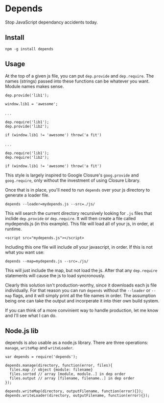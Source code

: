 
# Depends

Stop JavaScript dependancy accidents today.

## Install

    npm -g install depends

## Usage

At the top of a given js file, you can put `dep.provide` and `dep.require`. The names (strings) passed into these functions can be whatever you want. Module names makes sense.

    dep.provide('lib1');

    window.lib1 = 'awesome';

. . .

    dep.require('lib1');
    dep.provide('lib2');

    if (window.lib1 != 'awesome') throw('a fit')

. . .

    dep.require('lib1');
    dep.require('lib2');

    if (window.lib1 != 'awesome') throw('a fit')

This style is largely inspired to Google Closure's `goog.provide` and `goog.require`, only without the investment of using Closure Library.

Once that is in place, you'll need to run `depends` over your js directory to generate a loader file.

    depends --loader=mydepends.js --src=./js/

This will search the current directory recursively looking for `.js` files that inclide `dep.provide` or `dep.require`. It will then create a file called mydepends.js (in this example). This file will load all of your js, in order, at runtime.

    <script src="mydepends.js"></script>

Including this one file will include _all_ your javascript, in order. If this is not what you want use:

    depends --map=mydepends.js --src=./js/

This will just include the map, but not load the js. After that any `dep.require` statements will cause the js to load syncronously.

Clearly this solution isn't production-worthy, since it downloads each js file individually. For that reason you can run `depends` without the `--loader` or `--map` flags, and it will simply print all the file names in order. The assumption being one can take the output and incorperate it into thier own build system.

If you can think of a more convinient way to handle production, let me know and I'll see what I can do.

## Node.js lib

depends is also usable as a node.js library. There are three operations: `manage`, `writeMap` and `writeLoader`.

    var depends = require('depends');

    depends.manage(directory, function(error, files){
      files.map // object {module: filename}
      files.sorted // array [module, module..] in dep order
      files.output // array [filename, filename..] in dep order
    });

    depends.writeMap(directory, outputFilename, function(error){});
    depends.writeLoader(directory, outputFilename, function(error){});

